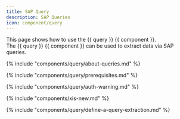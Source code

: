 ```yaml
---
title: SAP Query
description: SAP Queries
icon: component/query
---
```


This page shows how to use the {{ query }} {{ component }}.<br>
The {{ query }} {{ component }} can be used to extract data via SAP queries.

{% include "components/query/about-queries.md" %}

{% include "components/query/prerequisites.md" %}

{% include "components/query/auth-warning.md" %}

{% include "components/xis-new.md"  %}

{% include "components/query/define-a-query-extraction.md" %}
